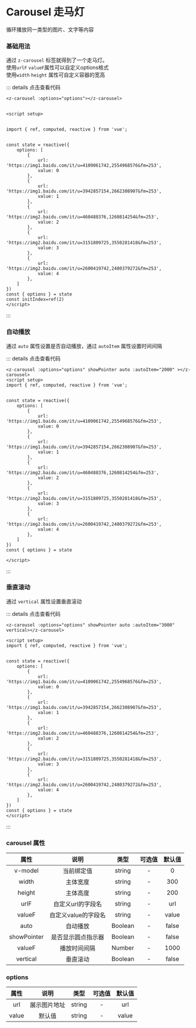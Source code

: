 # Carousel 走马灯
循环播放同一类型的图片、文字等内容

### 基础用法
通过 `z-carousel` 标签就得到了一个走马灯。  
使用`urlF` `valueF`属性可以自定义options格式  
使用`width` `height` 属性可自定义容器的宽高   

<z-carousel v-model="initIndex"  :options="options" showPointer></z-carousel>

<script setup>
import { ref, computed, reactive } from 'vue';


const state = reactive({
    options: [
        {
            url: 'https://img1.baidu.com/it/u=4109061742,2554968576&fm=253',
            value: 0
        },
        {
            url: 'https://img1.baidu.com/it/u=3942857154,2662308907&fm=253',
            value: 1
        },
        {
            url: 'https://img2.baidu.com/it/u=460488376,1260814254&fm=253',
            value: 2
        },
        {
            url: 'https://img2.baidu.com/it/u=3151809725,3550281418&fm=253',
            value: 3
        },
        {
            url: 'https://img2.baidu.com/it/u=2600419742,2480379272&fm=253',
            value: 4
        },
    ]
})
const { options } = state

const initIndex=ref(2)
</script>

::: details 点击查看代码
```vue
<z-carousel :options="options"></z-carousel>


<script setup>


import { ref, computed, reactive } from 'vue';


const state = reactive({
    options: [
        {
            url: 'https://img1.baidu.com/it/u=4109061742,2554968576&fm=253',
            value: 0
        },
        {
            url: 'https://img1.baidu.com/it/u=3942857154,2662308907&fm=253',
            value: 1
        },
        {
            url: 'https://img2.baidu.com/it/u=460488376,1260814254&fm=253',
            value: 2
        },
        {
            url: 'https://img2.baidu.com/it/u=3151809725,3550281418&fm=253',
            value: 3
        },
        {
            url: 'https://img2.baidu.com/it/u=2600419742,2480379272&fm=253',
            value: 4
        },
    ]
})
const { options } = state
const initIndex=ref(2)
</script>
```
:::

### 自动播放
通过 `auto` 属性设置是否自动播放，通过 `autoItem` 属性设置时间间隔
<z-carousel :options="options" showPointer auto :autoItem="2000" ></z-carousel>


::: details 点击查看代码
```vue
<z-carousel :options="options" showPointer auto :autoItem="2000" ></z-carousel>
<script setup>
import { ref, computed, reactive } from 'vue';


const state = reactive({
    options: [
        {
            url: 'https://img1.baidu.com/it/u=4109061742,2554968576&fm=253',
            value: 0
        },
        {
            url: 'https://img1.baidu.com/it/u=3942857154,2662308907&fm=253',
            value: 1
        },
        {
            url: 'https://img2.baidu.com/it/u=460488376,1260814254&fm=253',
            value: 2
        },
        {
            url: 'https://img2.baidu.com/it/u=3151809725,3550281418&fm=253',
            value: 3
        },
        {
            url: 'https://img2.baidu.com/it/u=2600419742,2480379272&fm=253',
            value: 4
        },
    ]
})
const { options } = state

</script>
```
:::


### 垂直滚动
通过 `vertical` 属性设置垂直滚动
<z-carousel :options="options" showPointer auto :autoItem="3000" vertical></z-carousel>


::: details 点击查看代码
```vue
<z-carousel :options="options" showPointer auto :autoItem="3000" vertical></z-carousel>

<script setup>
import { ref, computed, reactive } from 'vue';


const state = reactive({
    options: [
        {
            url: 'https://img1.baidu.com/it/u=4109061742,2554968576&fm=253',
            value: 0
        },
        {
            url: 'https://img1.baidu.com/it/u=3942857154,2662308907&fm=253',
            value: 1
        },
        {
            url: 'https://img2.baidu.com/it/u=460488376,1260814254&fm=253',
            value: 2
        },
        {
            url: 'https://img2.baidu.com/it/u=3151809725,3550281418&fm=253',
            value: 3
        },
        {
            url: 'https://img2.baidu.com/it/u=2600419742,2480379272&fm=253',
            value: 4
        },
    ]
})
const { options } = state
</script>
```
:::

### carousel 属性
|    属性      |       说明      |     类型       |  可选值               |     默认值     |
|:------------:|:--------------:|:--------------:|:------------------:|:----------------:|
|    v-model      |       当前绑定值     |     string       |  -               |     0     |
|    width      |       主体宽度     |     string       |  -               |     300     |
|    height      |       主体高度     |     string       |  -               |     200     |
|    urlF      |       自定义url的字段名      |     string       |  -               |     url     |
|    valueF      |       自定义value的字段名      |     string       |  -               |     value     |
|    auto      |       自动播放    |     Boolean       |  -               |     false     |
|    showPointer      |       是否显示圆点指示器    |     Boolean       |  -               |     false     |
|    valueF      |       播放时间间隔      |     Number       |  -               |     1000     |
|    vertical      |       垂直滚动      |     Boolean       |  -               |     false     |

### options

|    属性      |       说明      |     类型       |  可选值               |     默认值     |
|:------------:|:--------------:|:--------------:|:------------------:|:----------------:|
|    url     |       展示图片地址      |     string       |  -               |     url     |
|    value      |      默认值       |     string       |  -               |     value     |